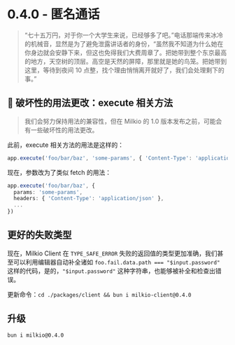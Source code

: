 # 0.4.0 - 匿名通话

> “七十五万円，对于你一个大学生来说，已经够多了吧。”电话那端传来冰冷的机械音，显然是为了避免泄露讲话者的身份，“虽然我不知道为什么她在你身边就会安静下来，但这也免得我们大费周章了。把她带到整个东京最高的地方，天空树的顶层。高空是天然的屏障，那里就是她的鸟笼。把她带到这里，等待到夜间 10 点整，找个理由悄悄离开就好了，我们会处理剩下的事。”

## 🚨 破坏性的用法更改：execute 相关方法

> 我们会努力保持用法的兼容性，但在 Milkio 的 1.0 版本发布之前，可能会有一些破坏性的用法更改。

此前，execute 相关方法的用法是这样的：

```ts
app.execute('foo/bar/baz', 'some-params', { 'Content-Type': 'application/json' }, { ... })
```

现在，参数改为了类似 fetch 的用法：

```ts
app.execute('foo/bar/baz', {
  params: 'some-params',
  headers: { 'Content-Type': 'application/json' },
  ...
})
```

## 更好的失败类型

现在，Milkio Client 在 `TYPE_SAFE_ERROR` 失败的返回值的类型更加准确，我们甚至可以利用编辑器自动补全诸如 `foo.fail.data.path === "$input.password"` 这样的代码，是的，`"$input.password"` 这种字符串，也能够被补全和检查出错误。

更新命令：`cd ./packages/client && bun i milkio-client@0.4.0`

## 升级

```
bun i milkio@0.4.0
```